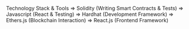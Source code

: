 Technology Stack & Tools
=> Solidity (Writing Smart Contracts & Tests)
=> Javascript (React & Testing)
=> Hardhat (Development Framework)
=> Ethers.js (Blockchain Interaction)
=> React.js (Frontend Framework)
